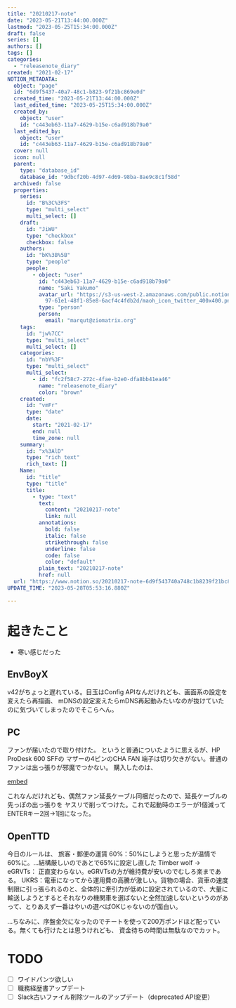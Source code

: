 ```yaml
---
title: "20210217-note"
date: "2023-05-21T13:44:00.000Z"
lastmod: "2023-05-25T15:34:00.000Z"
draft: false
series: []
authors: []
tags: []
categories:
  - "releasenote_diary"
created: "2021-02-17"
NOTION_METADATA:
  object: "page"
  id: "6d9f5437-40a7-48c1-b823-9f21bc869e0d"
  created_time: "2023-05-21T13:44:00.000Z"
  last_edited_time: "2023-05-25T15:34:00.000Z"
  created_by:
    object: "user"
    id: "c443eb63-11a7-4629-b15e-c6ad918b79a0"
  last_edited_by:
    object: "user"
    id: "c443eb63-11a7-4629-b15e-c6ad918b79a0"
  cover: null
  icon: null
  parent:
    type: "database_id"
    database_id: "9dbcf20b-4d97-4d69-98ba-8ae9c8c1f58d"
  archived: false
  properties:
    series:
      id: "B%3C%3FS"
      type: "multi_select"
      multi_select: []
    draft:
      id: "JiWU"
      type: "checkbox"
      checkbox: false
    authors:
      id: "bK%3B%5B"
      type: "people"
      people:
        - object: "user"
          id: "c443eb63-11a7-4629-b15e-c6ad918b79a0"
          name: "Saki Yakumo"
          avatar_url: "https://s3-us-west-2.amazonaws.com/public.notion-static.com/3ad1c4\
            97-61e1-48f1-85e8-6acf4c4fdb2d/maoh_icon_twitter_400x400.png"
          type: "person"
          person:
            email: "marqut@ziomatrix.org"
    tags:
      id: "jw%7CC"
      type: "multi_select"
      multi_select: []
    categories:
      id: "nbY%3F"
      type: "multi_select"
      multi_select:
        - id: "fc2f58c7-272c-4fae-b2e0-dfa8bb41ea46"
          name: "releasenote_diary"
          color: "brown"
    created:
      id: "vmFr"
      type: "date"
      date:
        start: "2021-02-17"
        end: null
        time_zone: null
    summary:
      id: "x%3AlD"
      type: "rich_text"
      rich_text: []
    Name:
      id: "title"
      type: "title"
      title:
        - type: "text"
          text:
            content: "20210217-note"
            link: null
          annotations:
            bold: false
            italic: false
            strikethrough: false
            underline: false
            code: false
            color: "default"
          plain_text: "20210217-note"
          href: null
  url: "https://www.notion.so/20210217-note-6d9f543740a748c1b8239f21bc869e0d"
UPDATE_TIME: "2023-05-28T05:53:16.880Z"

---
```

<link rel="stylesheet" href="https://cdn.jsdelivr.net/npm/katex@0.16.2/dist/katex.min.css" integrity="sha384-bYdxxUwYipFNohQlHt0bjN/LCpueqWz13HufFEV1SUatKs1cm4L6fFgCi1jT643X" crossorigin="anonymous">


# 起きたこと

- 寒い感じだった

## EnvBoyX


v42がちょっと遅れている。目玉はConfig APIなんだけれども、画面系の設定を変えたら再描画、 mDNSの設定変えたらmDNS再起動みたいなのが抜けていたのに気づいてしまったのでそこらへん。


## PC


ファンが届いたので取り付けた。 というと普通についたように思えるが、HP ProDesk 600 SFFの マザーの4ピンのCHA FAN 端子は切り欠きがない。普通のファンは出っ張りが邪魔でつかない。 購入したのは、


[embed](//rcm-fe.amazon-adsystem.com/e/cm?lt1=_blank&bc1=000000&IS2=1&bg1=FFFFFF&fc1=000000&lc1=0000FF&t=yakumo07-22&language=ja_JP&o=9&p=8&l=as4&m=amazon&f=ifr&ref=as_ss_li_til&asins=B08SC38GGH&linkId=d6f04cfd23c2c144c08c7a1cc76f137b)


これなんだけれども、偶然ファン延長ケーブル同梱だったので、延長ケーブルの先っぽの出っ張りを ヤスリで削ってつけた。これで起動時のエラーが1個減ってENTERキー2回→1回になった。


## OpenTTD


今日のルールは、 旅客・郵便の運賃 60%：50%にしようと思ったが温情で60%に。…結構厳しいのであとで65%に設定し直した Timber wolf -> eGRVTs： 正直変わらない。eGRVTsの方が維持費が安いのでむしろ楽まである。 UKRS：電車になってから運用費の高騰が激しい。貨物の場合、貨車の速度制限に引っ張られるのと、全体的に牽引力が低めに設定されているので、大量に輸送しようとするとそれなりの機関車を選ばないと全然加速しないというのがあって、とりあえず一番はやいの選べばOKじゃないのが面白い。


…ちなみに、序盤金欠になったのでチートを使って200万ポンドほど配っている。無くても行けたとは思うけれども、 資金待ちの時間は無駄なのでカット。


# TODO

- [ ] ワイドパンツ欲しい
- [ ] 職務経歴書アップデート
- [ ] Slack古いファイル削除ツールのアップデート（deprecated API変更）
